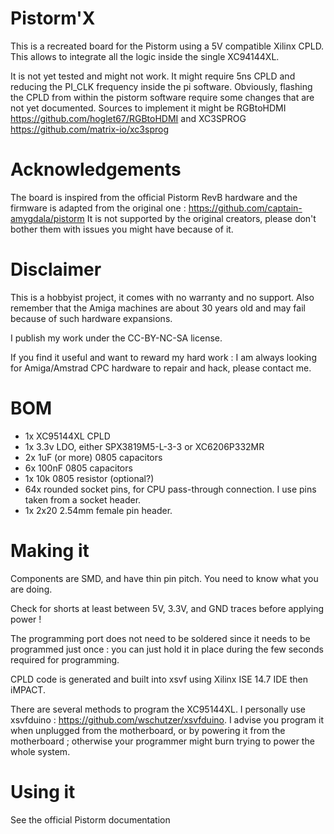 # Pistorm'X
This is a recreated board for the Pistorm using a 5V compatible Xilinx CPLD. This allows to integrate all the logic inside the single XC94144XL.

It is not yet tested and might not work. It might require 5ns CPLD and reducing the PI_CLK frequency inside the pi software.
Obviously, flashing the CPLD from within the pistorm software require some changes that are not yet documented. Sources to implement it might be RGBtoHDMI https://github.com/hoglet67/RGBtoHDMI and XC3SPROG https://github.com/matrix-io/xc3sprog

# Acknowledgements
The board is inspired from the official Pistorm RevB hardware and the firmware is adapted from the original one : https://github.com/captain-amygdala/pistorm
It is not supported by the original creators, please don't bother them with issues you might have because of it.

# Disclaimer
This is a hobbyist project, it comes with no warranty and no support. Also remember that the Amiga machines are about 30 years old and may fail because of such hardware expansions.

I publish my work under the CC-BY-NC-SA license.

If you find it useful and want to reward my hard work : I am always looking for Amiga/Amstrad CPC hardware to repair and hack, please contact me.

# BOM
- 1x XC95144XL CPLD
- 1x 3.3v LDO, either SPX3819M5-L-3-3 or XC6206P332MR
- 2x 1uF (or more) 0805 capacitors
- 6x 100nF 0805 capacitors
- 1x 10k 0805 resistor (optional?)
- 64x rounded socket pins, for CPU pass-through connection. I use pins taken from a socket header.
- 1x 2x20 2.54mm female pin header.

# Making it
Components are SMD, and have thin pin pitch. You need to know what you are doing.

Check for shorts at least between 5V, 3.3V, and GND traces before applying power !

The programming port does not need to be soldered since it needs to be programmed just once : you can just hold it in place during the few seconds required for programming.

CPLD code is generated and built into xsvf using Xilinx ISE 14.7 IDE then iMPACT.

There are several methods to program the XC95144XL. I personally use xsvfduino : https://github.com/wschutzer/xsvfduino. I advise you program it when unplugged from the motherboard, or by powering it from the motherboard ; otherwise your programmer might burn trying to power the whole system.

# Using it
See the official Pistorm documentation
